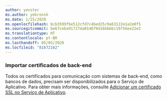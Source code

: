 ```yaml
---
author: yevster
ms.author: yebronsh
ms.date: 1/25/2020
ms.openlocfilehash: bcb3599fbe512cfd7c4bed25c9a63122e1a2e0f5
ms.sourcegitcommit: be67ceba91727da014879d16bbbbc19756ee22e2
ms.translationtype: HT
ms.contentlocale: pt-BR
ms.lasthandoff: 05/05/2020
ms.locfileid: "81672162"
---
```

### <a name="import-backend-certificates"></a>Importar certificados de back-end

Todos os certificados para comunicação com sistemas de back-end, como bancos de dados, precisam ser disponibilizados para o Serviço de Aplicativo. Para obter mais informações, consulte [Adicionar um certificado SSL no Serviço de Aplicativo](/azure/app-service/configure-ssl-certificate).
